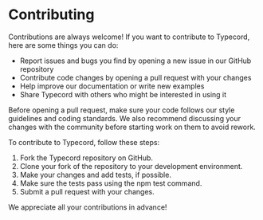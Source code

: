 # Contributing

Contributions are always welcome! If you want to contribute to Typecord, here are some things you can do:

- Report issues and bugs you find by opening a new issue in our GitHub repository
- Contribute code changes by opening a pull request with your changes
- Help improve our documentation or write new examples
- Share Typecord with others who might be interested in using it

Before opening a pull request, make sure your code follows our style guidelines and coding standards. We also recommend discussing your changes with the community before starting work on them to avoid rework.

To contribute to Typecord, follow these steps:

1. Fork the Typecord repository on GitHub.
2. Clone your fork of the repository to your development environment.
3. Make your changes and add tests, if possible.
4. Make sure the tests pass using the npm test command.
5. Submit a pull request with your changes.

We appreciate all your contributions in advance!